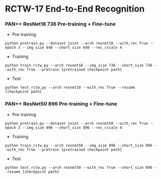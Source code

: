 # RCTW-17 End-to-End Recognition

### PAN++ ResNet18 736 Pre-training + Fine-tune
- Pre-training
```
python pretrain.py --dataset joint --arch resnet18 --with_rec True --epoch 3 --img_size 640 --short_size 640 --rec_cscale 4
```
- Training
```
python train_rctw.py --arch resnet18 --img_size 736 --short_size 736 --with_rec True --pretrain [pretrained checkpoint path]
```
- Test
```
python test_rctw.py --arch resnet18 --with_rec True --resume [checkpoint path]
```

### PAN++ ResNet50 896 Pre-training + Fine-tune
- Pre-training
```
python pretrain.py --dataset joint --arch resnet50 --with_rec True --epoch 3 --img_size 896 --short_size 896 --rec_cscale 4
```
- Training
```
python train_rctw.py --arch resnet50 --img_size 896 --short_size 896 --with_rec True --pretrain [pretrained checkpoint path]
```
- Test
```
python test_rctw.py --arch resnet50 --with_rec True --short_size 896 --resume [checkpoint path]
```